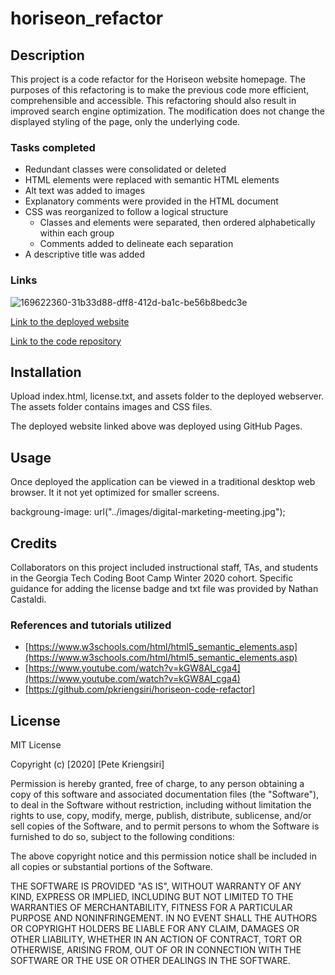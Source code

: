 # horiseon_refactor

## Description

This project is a code refactor for the Horiseon website homepage.   The purposes of this refactoring is to make the previous code more efficient, comprehensible and accessible.  This refactoring should also result in improved search engine optimization. The modification does not change the displayed styling of the page, only the underlying code.

### Tasks completed
* Redundant classes were consolidated or deleted
* HTML elements were replaced with semantic HTML elements
* Alt text was added to images
* Explanatory comments were provided in the HTML document
* CSS was reorganized to follow a logical structure
    * Classes and elements were separated, then ordered alphabetically within each group
    * Comments added to delineate each separation
* A descriptive title was added

### Links
![169622360-31b33d88-dff8-412d-ba1c-be56b8bedc3e](https://user-images.githubusercontent.com/119816112/218907310-9a2ddfe9-2f67-4ddf-9bbd-9e577b2927a4.jpeg)


[Link to the deployed website](https://letmego1st.github.io/horiseon_refactor/)

[Link to the code repository](https://github.com/Letmego1st/horiseon_refactor/blob/main/index.html)

## Installation

Upload index.html, license.txt, and assets folder to the deployed webserver.  The assets folder contains images and CSS files.

The deployed website linked above was deployed using GitHub Pages.

## Usage

Once deployed the application can be viewed in a traditional desktop web browser.  It it not yet optimized for smaller screens.

backgroung-image: url("../images/digital-marketing-meeting.jpg");

## Credits
Collaborators on this project included instructional staff, TAs, and students in the Georgia Tech Coding Boot Camp Winter 2020 cohort.  Specific guidance for adding the license badge and txt file was provided by Nathan Castaldi.

### References and tutorials utilized
* [https://www.w3schools.com/html/html5_semantic_elements.asp](https://www.w3schools.com/html/html5_semantic_elements.asp)
* [https://www.youtube.com/watch?v=kGW8Al_cga4](https://www.youtube.com/watch?v=kGW8Al_cga4)
* [https://github.com/pkriengsiri/horiseon-code-refactor]
## License

MIT License

Copyright (c) [2020] [Pete Kriengsiri]

Permission is hereby granted, free of charge, to any person obtaining a copy
of this software and associated documentation files (the "Software"), to deal
in the Software without restriction, including without limitation the rights
to use, copy, modify, merge, publish, distribute, sublicense, and/or sell
copies of the Software, and to permit persons to whom the Software is
furnished to do so, subject to the following conditions:

The above copyright notice and this permission notice shall be included in all
copies or substantial portions of the Software.

THE SOFTWARE IS PROVIDED "AS IS", WITHOUT WARRANTY OF ANY KIND, EXPRESS OR
IMPLIED, INCLUDING BUT NOT LIMITED TO THE WARRANTIES OF MERCHANTABILITY,
FITNESS FOR A PARTICULAR PURPOSE AND NONINFRINGEMENT. IN NO EVENT SHALL THE
AUTHORS OR COPYRIGHT HOLDERS BE LIABLE FOR ANY CLAIM, DAMAGES OR OTHER
LIABILITY, WHETHER IN AN ACTION OF CONTRACT, TORT OR OTHERWISE, ARISING FROM,
OUT OF OR IN CONNECTION WITH THE SOFTWARE OR THE USE OR OTHER DEALINGS IN THE
SOFTWARE.

